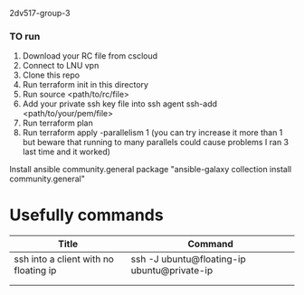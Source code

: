 2dv517-group-3


### TO run 

1. Download your RC file from cscloud
2. Connect to LNU vpn
3. Clone this repo
4. Run terraform init in this directory
5. Run source <path/to/rc/file>
6. Add your private ssh key file into ssh agent ssh-add <path/to/your/pem/file>
7. Run terraform plan
8. Run terraform apply -parallelism 1 (you can try increase it more than 1 but beware that running to many parallels could cause problems I ran 3 last time and it worked)


Install ansible community.general package "ansible-galaxy collection install community.general"


# Usefully commands
| Title                                 | Command                                     |
|---------------------------------------|---------------------------------------------|
| ssh into a client with no floating ip | ssh -J ubuntu@floating-ip ubuntu@private-ip |
|                                       |                                             |
|                                       |                                             |